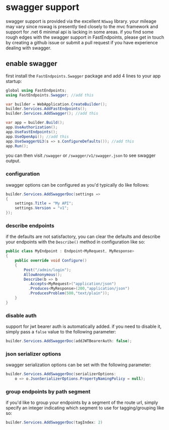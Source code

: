 # swagger support

swagger support is provided via the excellent `NSwag` library. your mileage may vary since nswag is presently tied closely to the mvc framework and support for .net 6 minimal api is lacking in some areas. if you find some rough edges with the swagger support in FastEndpoints, please get in touch by creating a github issue or submit a pull request if you have experience dealing with swagger.

## enable swagger

first install the `FastEndpoints.Swagger` package and add 4 lines to your app startup:

```csharp
global using FastEndpoints;
using FastEndpoints.Swagger; //add this

var builder = WebApplication.CreateBuilder();
builder.Services.AddFastEndpoints();
builder.Services.AddSwagger(); //add this

var app = builder.Build();
app.UseAuthorization();
app.UseFastEndpoints();
app.UseOpenApi(); //add this
app.UseSwaggerUi3(s => s.ConfigureDefaults()); //add this
app.Run();
```

you can then visit `/swagger` or `/swagger/v1/swagger.json` to see swagger output.

### configuration
swagger options can be configured as you'd typically do like follows:
```csharp
builder.Services.AddSwaggerDoc(settings =>
{
    settings.Title = "My API";
    settings.Version = "v1";
});
```

### describe endpoints
if the defaults are not satisfactory, you can clear the defaults and describe your endpoints with the `Describe()` method in configuration like so:
```csharp
public class MyEndpoint : Endpoint<MyRequest, MyResponse>
{
    public override void Configure()
    {
        Post("/admin/login");
        AllowAnonymous();
        Describe(b => b
          .Accepts<MyRequest>("application/json")
          .Produces<MyResponse>(200,"application/json")
          .ProducesProblem(500,"text/plain"));
    }
}
```

### disable auth
support for jwt bearer auth is automatically added. if you need to disable it, simply pass a `false` value to the following parameter:
```csharp
builder.Services.AddSwaggerDoc(addJWTBearerAuth: false);
```

### json serializer options
swagger serialization options can be set with the following parameter:
```csharp
builder.Services.AddSwaggerDoc(serializerOptions:
    o => o.JsonSerializerOptions.PropertyNamingPolicy = null);
```

### group endpoints by path segment
if you'd like to group your endpoints by a segment of the route url, simply specify an integer indicating which segment to use for tagging/grouping like so:
```csharp
builder.Services.AddSwaggerDoc(tagIndex: 2)
```
